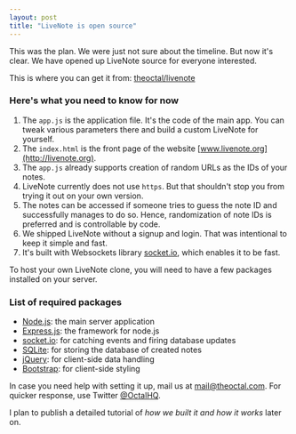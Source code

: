 ```yaml
---
layout: post
title: "LiveNote is open source"
---
```


This was the plan. We were just not sure about the timeline. But now it's clear. We have opened up LiveNote source for everyone interested.

This is where you can get it from: [theoctal/livenote](https://github.com/theoctal/livenote)

### Here's what you need to know for now

1. The `app.js` is the application file. It's the code of the main app. You can tweak various parameters there and build a custom LiveNote for yourself.
2. The `index.html` is the front page of the website [www.livenote.org](http://livenote.org).
3. The `app.js` already supports creation of random URLs as the IDs of your notes.
4. LiveNote currently does not use `https`. But that shouldn't stop you from trying it out on your own version.
5. The notes can be accessed if someone tries to guess the note ID and successfully manages to do so. Hence, randomization of note IDs is preferred and is controllable by code.
6. We shipped LiveNote without a signup and login. That was intentional to keep it simple and fast.
7. It's built with Websockets library [socket.io](http://socket.io), which enables it to be fast.

To host your own LiveNote clone, you will need to have a few packages installed on your server.

### List of required packages

* [Node.js](http://nodejs.org/): the main server application
* [Express.js](http://expressjs.com/): the framework for node.js
* [socket.io](http://socket.io): for catching events and firing database updates
* [SQLite](http://www.sqlite.org/): for storing the database of created notes
* [jQuery](http://jquery.com): for client-side data handling
* [Bootstrap](http://getbootstrap.com/): for client-side styling

In case you need help with setting it up, mail us at [mail@theoctal.com](mailto:mail@theoctal.com). For quicker response, use Twitter [@OctalHQ](http://twitter.com/octalhq).

I plan to publish a detailed tutorial of *how we built it and how it works* later on.
